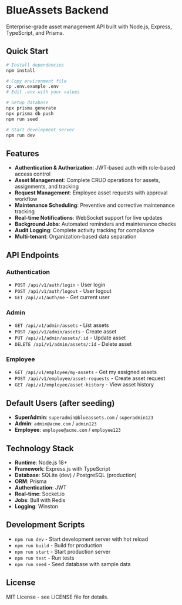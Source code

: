 # BlueAssets Backend

Enterprise-grade asset management API built with Node.js, Express, TypeScript, and Prisma.

## Quick Start

```bash
# Install dependencies
npm install

# Copy environment file
cp .env.example .env
# Edit .env with your values

# Setup database
npx prisma generate
npx prisma db push
npm run seed

# Start development server
npm run dev
```

## Features

- **Authentication & Authorization**: JWT-based auth with role-based access control
- **Asset Management**: Complete CRUD operations for assets, assignments, and tracking
- **Request Management**: Employee asset requests with approval workflow
- **Maintenance Scheduling**: Preventive and corrective maintenance tracking
- **Real-time Notifications**: WebSocket support for live updates
- **Background Jobs**: Automated reminders and maintenance checks
- **Audit Logging**: Complete activity tracking for compliance
- **Multi-tenant**: Organization-based data separation

## API Endpoints

### Authentication
- `POST /api/v1/auth/login` - User login
- `POST /api/v1/auth/logout` - User logout
- `GET /api/v1/auth/me` - Get current user

### Admin
- `GET /api/v1/admin/assets` - List assets
- `POST /api/v1/admin/assets` - Create asset
- `PUT /api/v1/admin/assets/:id` - Update asset
- `DELETE /api/v1/admin/assets/:id` - Delete asset

### Employee
- `GET /api/v1/employee/my-assets` - Get my assigned assets
- `POST /api/v1/employee/asset-requests` - Create asset request
- `GET /api/v1/employee/asset-history` - View asset history

## Default Users (after seeding)

- **SuperAdmin**: `superadmin@blueassets.com` / `superadmin123`
- **Admin**: `admin@acme.com` / `admin123`
- **Employee**: `employee@acme.com` / `employee123`

## Technology Stack

- **Runtime**: Node.js 18+
- **Framework**: Express.js with TypeScript
- **Database**: SQLite (dev) / PostgreSQL (production)
- **ORM**: Prisma
- **Authentication**: JWT
- **Real-time**: Socket.io
- **Jobs**: Bull with Redis
- **Logging**: Winston

## Development Scripts

- `npm run dev` - Start development server with hot reload
- `npm run build` - Build for production
- `npm run start` - Start production server
- `npm run test` - Run tests
- `npm run seed` - Seed database with sample data

## License

MIT License - see LICENSE file for details.
